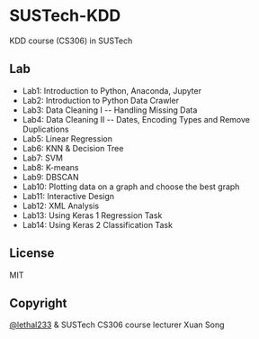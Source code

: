 # SUSTech-KDD
KDD course (CS306) in SUSTech

## Lab
- Lab1: Introduction to Python, Anaconda, Jupyter
- Lab2: Introduction to Python Data Crawler
- Lab3: Data Cleaning I -- Handling Missing Data
- Lab4: Data Cleaning II -- Dates, Encoding Types and Remove Duplications
- Lab5: Linear Regression
- Lab6: KNN & Decision Tree
- Lab7: SVM
- Lab8: K-means
- Lab9: DBSCAN
- Lab10: Plotting data on a graph and choose the best graph
- Lab11: Interactive Design
- Lab12: XML Analysis
- Lab13: Using Keras 1 Regression Task
- Lab14: Using Keras 2 Classification Task

## License
MIT

## Copyright
[@lethal233](https://github.com/lethal233) & SUSTech CS306 course lecturer Xuan Song
